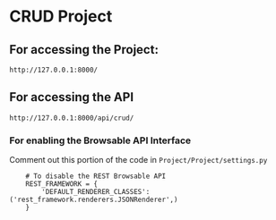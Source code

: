 # CRUD Project

## For accessing the Project:
```
http://127.0.0.1:8000/
```


## For accessing the API
```
http://127.0.0.1:8000/api/crud/
```

### For enabling the Browsable API Interface
Comment out this portion of the code in `Project/Project/settings.py`
```
    # To disable the REST Browsable API
    REST_FRAMEWORK = {
        'DEFAULT_RENDERER_CLASSES': ('rest_framework.renderers.JSONRenderer',)
    }
```
